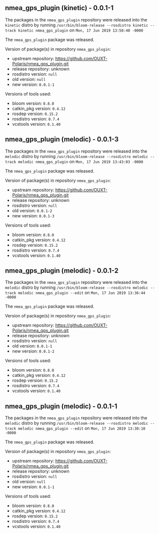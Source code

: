 ## nmea_gps_plugin (kinetic) - 0.0.1-1

The packages in the `nmea_gps_plugin` repository were released into the `kinetic` distro by running `/usr/bin/bloom-release --rosdistro kinetic --track kinetic nmea_gps_plugin` on `Mon, 17 Jun 2019 13:50:40 -0000`

The `nmea_gps_plugin` package was released.

Version of package(s) in repository `nmea_gps_plugin`:

- upstream repository: https://github.com/OUXT-Polaris/nmea_gps_plugin.git
- release repository: unknown
- rosdistro version: `null`
- old version: `null`
- new version: `0.0.1-1`

Versions of tools used:

- bloom version: `0.8.0`
- catkin_pkg version: `0.4.12`
- rosdep version: `0.15.2`
- rosdistro version: `0.7.4`
- vcstools version: `0.1.40`


## nmea_gps_plugin (melodic) - 0.0.1-3

The packages in the `nmea_gps_plugin` repository were released into the `melodic` distro by running `/usr/bin/bloom-release --rosdistro melodic --track melodic nmea_gps_plugin` on `Mon, 17 Jun 2019 13:43:03 -0000`

The `nmea_gps_plugin` package was released.

Version of package(s) in repository `nmea_gps_plugin`:

- upstream repository: https://github.com/OUXT-Polaris/nmea_gps_plugin.git
- release repository: unknown
- rosdistro version: `null`
- old version: `0.0.1-2`
- new version: `0.0.1-3`

Versions of tools used:

- bloom version: `0.8.0`
- catkin_pkg version: `0.4.12`
- rosdep version: `0.15.2`
- rosdistro version: `0.7.4`
- vcstools version: `0.1.40`


## nmea_gps_plugin (melodic) - 0.0.1-2

The packages in the `nmea_gps_plugin` repository were released into the `melodic` distro by running `/usr/bin/bloom-release --rosdistro melodic --track melodic nmea_gps_plugin --edit` on `Mon, 17 Jun 2019 13:36:44 -0000`

The `nmea_gps_plugin` package was released.

Version of package(s) in repository `nmea_gps_plugin`:

- upstream repository: https://github.com/OUXT-Polaris/nmea_gps_plugin.git
- release repository: unknown
- rosdistro version: `null`
- old version: `0.0.1-1`
- new version: `0.0.1-2`

Versions of tools used:

- bloom version: `0.8.0`
- catkin_pkg version: `0.4.12`
- rosdep version: `0.15.2`
- rosdistro version: `0.7.4`
- vcstools version: `0.1.40`


## nmea_gps_plugin (melodic) - 0.0.1-1

The packages in the `nmea_gps_plugin` repository were released into the `melodic` distro by running `/usr/bin/bloom-release --rosdistro melodic --track melodic nmea_gps_plugin --edit` on `Mon, 17 Jun 2019 13:30:10 -0000`

The `nmea_gps_plugin` package was released.

Version of package(s) in repository `nmea_gps_plugin`:

- upstream repository: https://github.com/OUXT-Polaris/nmea_gps_plugin.git
- release repository: unknown
- rosdistro version: `null`
- old version: `null`
- new version: `0.0.1-1`

Versions of tools used:

- bloom version: `0.8.0`
- catkin_pkg version: `0.4.12`
- rosdep version: `0.15.2`
- rosdistro version: `0.7.4`
- vcstools version: `0.1.40`


